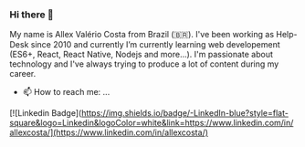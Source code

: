 ### Hi there 👋

My name is Allex Valério Costa from Brazil (🇧🇷). I've been working as Help-Desk since 2010 and currently I’m currently learning web developement (ES6+, React, React Native, Nodejs and more...). I'm passionate about technology and I've always trying to produce a lot of content during my career.

- 📫 How to reach me: ...

[![Linkedin Badge](https://img.shields.io/badge/-LinkedIn-blue?style=flat-square&logo=Linkedin&logoColor=white&link=https://www.linkedin.com/in/allexcosta/](https://www.linkedin.com/in/allexcosta/)


